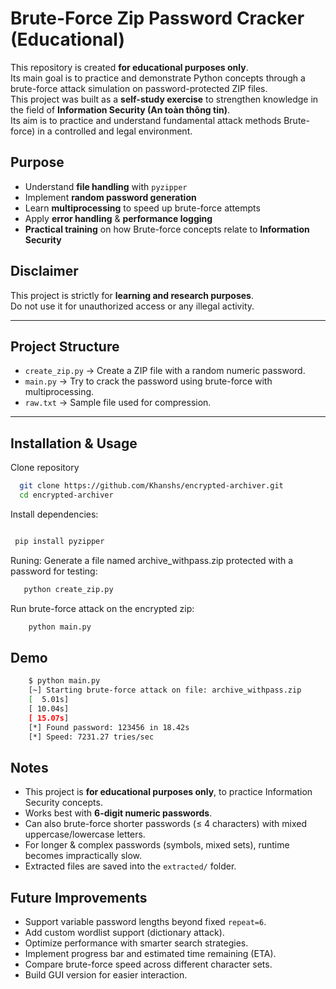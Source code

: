 # Brute-Force Zip Password Cracker (Educational)

This repository is created **for educational purposes only**.  
Its main goal is to practice and demonstrate Python concepts through a brute-force attack simulation on password-protected ZIP files.  
This project was built as a **self-study exercise** to strengthen knowledge in the field of **Information Security (An toàn thông tin)**.  
Its aim is to practice and understand fundamental attack methods Brute-force) in a controlled and legal environment.  

## Purpose
- Understand **file handling** with `pyzipper`
- Implement **random password generation**
- Learn **multiprocessing** to speed up brute-force attempts
- Apply **error handling** & **performance logging**
- **Practical training** on how Brute-force concepts relate to **Information Security**

## Disclaimer
This project is strictly for **learning and research purposes**.  
Do not use it for unauthorized access or any illegal activity.  


---

## Project Structure
- `create_zip.py` → Create a ZIP file with a random numeric password.
- `main.py` → Try to crack the password using brute-force with multiprocessing.
- `raw.txt` → Sample file used for compression.
  

---

## Installation & Usage

Clone repository
  ```bash
    git clone https://github.com/Khanshs/encrypted-archiver.git
    cd encrypted-archiver

  ```

Install dependencies:
   ```bash

    pip install pyzipper

   ```

Runing:
Generate a file named archive_withpass.zip protected with a password for testing:
   ```bash
      python create_zip.py
   ```
Run brute-force attack on the encrypted zip:

  ```bash
      python main.py
   ```
## Demo 
```bash
    $ python main.py
    [~] Starting brute-force attack on file: archive_withpass.zip
    [  5.01s]
    [ 10.04s]
    [ 15.07s]
    [*] Found password: 123456 in 18.42s
    [*] Speed: 7231.27 tries/sec

```
## Notes
- This project is **for educational purposes only**, to practice Information Security concepts.  
- Works best with **6-digit numeric passwords**.  
- Can also brute-force shorter passwords (≤ 4 characters) with mixed uppercase/lowercase letters.  
- For longer & complex passwords (symbols, mixed sets), runtime becomes impractically slow.  
- Extracted files are saved into the `extracted/` folder.
  
## Future Improvements
- Support variable password lengths beyond fixed `repeat=6`.
- Add custom wordlist support (dictionary attack).
- Optimize performance with smarter search strategies.
- Implement progress bar and estimated time remaining (ETA).
- Compare brute-force speed across different character sets.
- Build GUI version for easier interaction.
